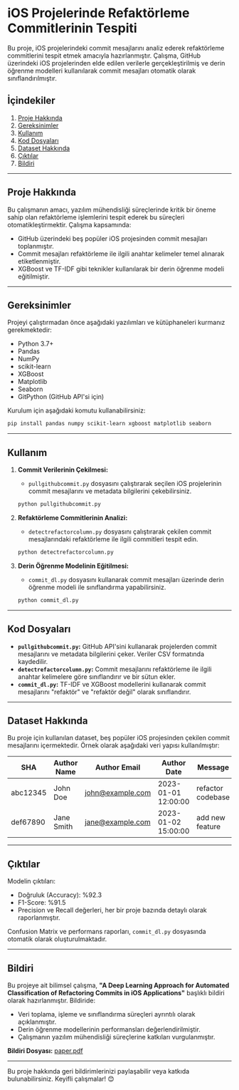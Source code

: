 
# iOS Projelerinde Refaktörleme Commitlerinin Tespiti

Bu proje, iOS projelerindeki commit mesajlarını analiz ederek refaktörleme commitlerini tespit etmek amacıyla hazırlanmıştır. Çalışma, GitHub üzerindeki iOS projelerinden elde edilen verilerle gerçekleştirilmiş ve derin öğrenme modelleri kullanılarak commit mesajları otomatik olarak sınıflandırılmıştır.

## İçindekiler
1. [Proje Hakkında](#proje-hakkında)
2. [Gereksinimler](#gereksinimler)
3. [Kullanım](#kullanım)
4. [Kod Dosyaları](#kod-dosyaları)
5. [Dataset Hakkında](#dataset-hakkında)
6. [Çıktılar](#çıktılar)
7. [Bildiri](#bildiri)

---

## Proje Hakkında

Bu çalışmanın amacı, yazılım mühendisliği süreçlerinde kritik bir öneme sahip olan refaktörleme işlemlerini tespit ederek bu süreçleri otomatikleştirmektir. Çalışma kapsamında:
- GitHub üzerindeki beş popüler iOS projesinden commit mesajları toplanmıştır.
- Commit mesajları refaktörleme ile ilgili anahtar kelimeler temel alınarak etiketlenmiştir.
- XGBoost ve TF-IDF gibi teknikler kullanılarak bir derin öğrenme modeli eğitilmiştir.

---

## Gereksinimler

Projeyi çalıştırmadan önce aşağıdaki yazılımları ve kütüphaneleri kurmanız gerekmektedir:
- Python 3.7+
- Pandas
- NumPy
- scikit-learn
- XGBoost
- Matplotlib
- Seaborn
- GitPython (GitHub API'si için)

Kurulum için aşağıdaki komutu kullanabilirsiniz:

```bash
pip install pandas numpy scikit-learn xgboost matplotlib seaborn
```

---

## Kullanım

1. **Commit Verilerinin Çekilmesi:**
   - `pullgithubcommit.py` dosyasını çalıştırarak seçilen iOS projelerinin commit mesajlarını ve metadata bilgilerini çekebilirsiniz.

   ```bash
   python pullgithubcommit.py
   ```

2. **Refaktörleme Commitlerinin Analizi:**
   - `detectrefactorcolumn.py` dosyasını çalıştırarak çekilen commit mesajlarındaki refaktörleme ile ilgili commitleri tespit edin.

   ```bash
   python detectrefactorcolumn.py
   ```

3. **Derin Öğrenme Modelinin Eğitilmesi:**
   - `commit_dl.py` dosyasını kullanarak commit mesajları üzerinde derin öğrenme modeli ile sınıflandırma yapabilirsiniz.

   ```bash
   python commit_dl.py
   ```

---

## Kod Dosyaları

- **`pullgithubcommit.py`:** GitHub API'sini kullanarak projelerden commit mesajlarını ve metadata bilgilerini çeker. Veriler CSV formatında kaydedilir.
- **`detectrefactorcolumn.py`:** Commit mesajlarını refaktörleme ile ilgili anahtar kelimelere göre sınıflandırır ve bir sütun ekler.
- **`commit_dl.py`:** TF-IDF ve XGBoost modellerini kullanarak commit mesajlarını "refaktör" ve "refaktör değil" olarak sınıflandırır.

---

## Dataset Hakkında

Bu proje için kullanılan dataset, beş popüler iOS projesinden çekilen commit mesajlarını içermektedir. Örnek olarak aşağıdaki veri yapısı kullanılmıştır:

| SHA      | Author Name | Author Email      | Author Date         | Message             | Refactor |
|----------|-------------|-------------------|---------------------|---------------------|----------|
| abc12345 | John Doe    | john@example.com  | 2023-01-01 12:00:00 | refactor codebase   | True     |
| def67890 | Jane Smith  | jane@example.com  | 2023-01-02 15:00:00 | add new feature     | False    |

---

## Çıktılar

Modelin çıktıları:
- Doğruluk (Accuracy): %92.3
- F1-Score: %91.5
- Precision ve Recall değerleri, her bir proje bazında detaylı olarak raporlanmıştır.

Confusion Matrix ve performans raporları, `commit_dl.py` dosyasında otomatik olarak oluşturulmaktadır.

---

## Bildiri

Bu projeye ait bilimsel çalışma, **"A Deep Learning Approach for Automated Classification
of Refactoring Commits in iOS Applications"** başlıklı bildiri olarak hazırlanmıştır. Bildiride:
- Veri toplama, işleme ve sınıflandırma süreçleri ayrıntılı olarak açıklanmıştır.
- Derin öğrenme modellerinin performansları değerlendirilmiştir.
- Çalışmanın yazılım mühendisliği süreçlerine katkıları vurgulanmıştır.

**Bildiri Dosyası:** [paper.pdf](./paper.pdf)

---

Bu proje hakkında geri bildirimlerinizi paylaşabilir veya katkıda bulunabilirsiniz. Keyifli çalışmalar! 😊
